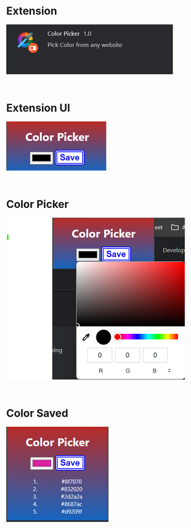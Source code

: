 # Extension
![Extension-Img](./images/extension.png)


<br>

# Extension UI
![Extension-UI](./images/ui.png)

<br>

# Color Picker
![Color-picker](./images/ui-2.png)

<br>

# Color Saved
![Color saved](./images/ui-3.png)
